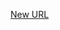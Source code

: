 



[New URL](../file-___home_harshil_Desktop_open-source_palisadoes_talawa_lib_views_after_auth_screens_join_org_after_auth_join_organisation_after_auth/)


